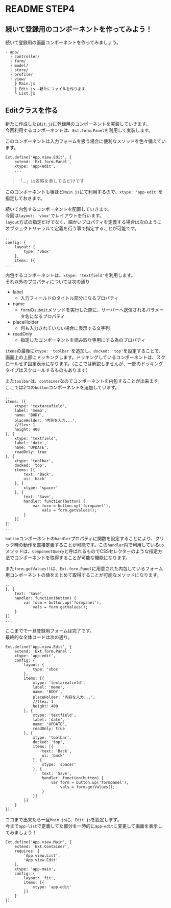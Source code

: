 # README STEP4

## 続いて登録用のコンポーネントを作ってみよう！

続いて登録用の画面コンポーネントを作ってみましょう。

    - app/
      ├ controller/
      ├ form/
      ├ model/
      ├ store/
      ├ profile/
      └ view/
        ├ Main.js
        ├ Edit.js ←新たにファイルを作ります
        └ List.js

## Editクラスを作る

新たに作成した`Edit.js`に登録用のコンポーネントを実装していきます。  
今回利用するコンポーネントは、`Ext.form.Panel`を利用して実装します。

このコンポーネントは入力フォームを扱う場合に便利なメソッドを色々備えています。

    Ext.define('App.view.Edit', {
        extend: 'Ext.form.Panel',
        xtype: 'app-edit',
        ...

> 「...」は省略を表してるだけです

このコンポーネントも後ほど`Main.js`にて利用するので、`xtype: 'app-edit'`を指定しておきます。

続いて内包するコンポーネントを配置していきます。  
今回は`layout: 'vbox'`でレイアウトを行います。  
`layout`方式の指定だけでなく、細かいプロパティを定義する場合は次のようにオブジェクトリテラルて定義を行う事で指定することが可能です。

    ...
    config: {
        layout: {
            type: 'vbox'
        },
        items: [{
    ...

内包するコンポーネントは、`xtype: 'textfield'`を利用します。  
それ以外のプロパティについては次の通り

- label
    - 入力フィールドのタイトル部分になるプロパティ
- name
    - `form`の`submit`メソッドを実行した際に、サーバーへ送信されるパラメータ名になるプロパティ
- placeHolder
    - 何も入力されていない場合に表示する文字列
- readOnly
    - 指定したコンポーネントを読み取り専用にする為のプロパティ
    
`items`の最後に`xtype: 'toolbar'`を追加し、`docked: 'top'`を設定することで、画面上の上部にドッキングします。ドッキングしているコンポーネントは、スクロールせず固定表示になります。（ここでは解説しませんが、一部のドッキングタイプはスクロールするものもあります）

また`toolbar`は、`container`なのでコンポーネントを内包することが出来ます。  
ここでは2つの`button`コンポーネントを追加しています。

    ...
    items: [{
        xtype: 'textareafield',
        label: 'memo',
        name: 'BODY',
        placeHolder: '内容を入力...',
        //flex: 1
        height: 400
    }, {
        xtype: 'textfield',
        label: 'date',
        name: 'UPDATE',
        readOnly: true
    }, {
        xtype: 'toolbar',
        docked: 'top',
        items: [{
            text: 'Back',
            ui: 'back'
        }, {
            xtype: 'spacer'
        }, {
            text: 'Save',
            handler: function(button) {
                var form = button.up('formpanel'),
                    vals = form.getValues();
            }
        }]
    }]
    ...

`button`コンポーネントの`handler`プロパティに関数を設定することにより、クリック時の動作を直接定義することが可能です。この`handler`内で利用している`up`メソッドは、`ComponentQuery`と呼ばれるものでCSSセレクターのような指定方法でコンポーネントを取得することが可能な機能になります。

また`form.getValues()`は、`Ext.form.Panel`に用意された内包しているフォーム用コンポーネントの値をまとめて取得することが可能なメソッドになります。

    ...
    }, {
        text: 'Save',
        handler: function(button) {
            var form = button.up('formpanel'),
                vals = form.getValues();
        }
    }]
    ...

ここまでで一旦登録用フォームは完了です。  
最終的な全体コードは次の通り。

    Ext.define('App.view.Edit', {
        extend: 'Ext.form.Panel',
        xtype: 'app-edit',
        config: {
            layout: {
                type: 'vbox'
            },
            items: [{
                xtype: 'textareafield',
                label: 'memo',
                name: 'BODY',
                placeHolder: '内容を入力...',
                //flex: 1
                height: 400
            }, {
                xtype: 'textfield',
                label: 'date',
                name: 'UPDATE',
                readOnly: true
            }, {
                xtype: 'toolbar',
                docked: 'top',
                items: [{
                    text: 'Back',
                    ui: 'back'
                }, {
                    xtype: 'spacer'
                }, {
                    text: 'Save',
                    handler: function(button) {
                        var form = button.up('formpanel'),
                            vals = form.getValues();
                    }
                }]
            }]
        }
    });
    
ココまで出来たら一旦`Main.js`に、`Edit.js`を設定します。  
今まで`app-list`で定義してた部分を一時的に`app-edit`に変更して画面を表示してみましょう！

    Ext.define('App.view.Main', {
        extend: 'Ext.Container',
        requires: [
            'App.view.List',
            'App.view.Edit'
        ],
        xtype: 'app-main',
        config: {
            layout: 'fit',
            items: [{
                xtype: 'app-edit'
            }]
        }
    });